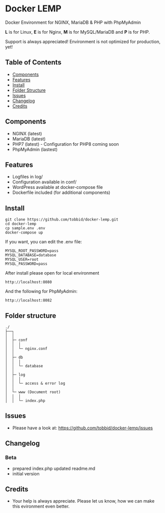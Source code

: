 # Docker LEMP

Docker Environment for NGINX, MariaDB &amp; PHP with PhpMyAdmin

**L** is for Linux, **E** is for Nginx, **M** is for MySQL/MariaDB and **P** is for PHP.

Support is always appreciated! Environment is not optimized for production, yet!

## Table of Contents

* [Components](#components)
* [Features](#features)
* [Install](#install)
* [Folder Structure](#folder-structure)
* [Issues](#issues)
* [Changelog](#changelog)
* [Credits](#credits)

## Components

- NGINX (latest)
- MariaDB (latest)
- PHP7 (latest) - Configuration for PHP8 coming soon
- PhpMyAdmin (lastest)

## Features

- Logfiles in log/
- Configuration available in conf/
- WordPress available at docker-compose file
- Dockerfile included (for additional components)

## Install

```
git clone https://github.com/tobbid/docker-lemp.git
cd docker-lemp
cp sample.env .env
docker-compose up
```

If you want, you can edit the .env file:

```
MYSQL_ROOT_PASSWORD=pass
MYSQL_DATABASE=database
MYSQL_USER=root
MYSQL_PASSWORD=pass
```

After install please open for local environment

```
http://localhost:8080
```

And the following for PhpMyAdmin:

```
http://localhost:8082
```

## Folder structure

```
./
├──┐
│  │
│  ├─ conf
│  │  │
│  │  └─ nginx.conf
│  │ 
│  ├─ db
│  │  │
│  │  └─ database
│  │ 
│  ├─ log
│  │  │
│  │  └─ access & error log
│  │  
│  └─ www (Document root)
│  │  │
│  │  └─ index.php
```

## Issues

- Please have a look at: https://github.com/tobbid/docker-lemp/issues

## Changelog

### Beta

- prepared index.php updated readme.md 
- initial version

## Credits

- Your help is always appreciate. Please let us know, how we can make this evironment even better.
